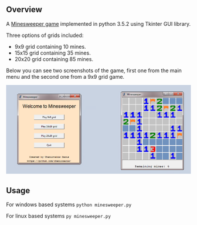 ## Overview

A [Minesweeper game](https://en.wikipedia.org/wiki/Minesweeper_(video_game)) implemented in python 3.5.2 using Tkinter GUI library. 

Three options of grids included:
- 9x9 grid containing 10 mines.
- 15x15 grid containing 35 mines.
- 20x20 grid containing 85 mines.


Below you can see two screenshots of the game, first one from the main menu and the second one from a 9x9 grid game.

![UI](https://github.com/chanioxaris/Tkinter-Minesweeper/blob/master/img/ui.png)

## Usage

For windows based systems `python minesweeper.py`

For linux based systems `py minesweeper.py`

